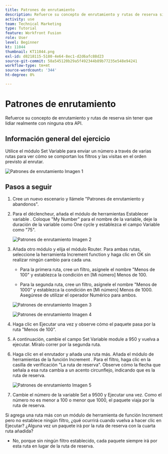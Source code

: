 ```yaml
---
title: Patrones de enrutamiento
description: Refuerce su concepto de enrutamiento y rutas de reserva sin tener que lidiar realmente con ninguna otra API.
activity: use
team: Technical Marketing
type: Tutorial
feature: Workfront Fusion
role: User
level: Beginner
kt: 11044
thumbnail: KT11044.png
exl-id: d8218115-5180-4e64-8ec1-d2d6afc88d23
source-git-commit: 58a545120b29a5f492344b89b77235e548e94241
workflow-type: tm+mt
source-wordcount: '344'
ht-degree: 0%

---
```


# Patrones de enrutamiento

Refuerce su concepto de enrutamiento y rutas de reserva sin tener que lidiar realmente con ninguna otra API.

## Información general del ejercicio

Utilice el módulo Set Variable para enviar un número a través de varias rutas para ver cómo se comportan los filtros y las visitas en el orden previsto al enrutar.

![Patrones de enrutamiento Imagen 1](../12-exercises/assets/routing-patterns-walkthrough-1.png)

## Pasos a seguir

1. Cree un nuevo escenario y llámele &quot;Patrones de enrutamiento y abandonos&quot;.
1. Para el déclencheur, añada el módulo de herramientas Establecer variable . Coloque &quot;My Number&quot; para el nombre de la variable, deje la duración de la variable como One cycle y establezca el campo Variable como &quot;75&quot;.

   ![Patrones de enrutamiento Imagen 2](../12-exercises/assets/routing-patterns-walkthrough-2.png)

1. Añada otro módulo y elija el módulo Router. Para ambas rutas, seleccione la herramienta Increment function y haga clic en OK sin realizar ningún cambio para cada una.

   + Para la primera ruta, cree un filtro, asígnele el nombre &quot;Menos de 100&quot; y establezca la condición en [Mi número] Menos de 100.

   + Para la segunda ruta, cree un filtro, asígnele el nombre &quot;Menos de 1000&quot; y establezca la condición en [Mi número] Menos de 1000. Asegúrese de utilizar el operador Numérico para ambos.

   ![Patrones de enrutamiento Imagen 3](../12-exercises/assets/routing-patterns-walkthrough-3.png)

   ![Patrones de enrutamiento Imagen 4](../12-exercises/assets/routing-patterns-walkthrough-4.png)

1. Haga clic en Ejecutar una vez y observe cómo el paquete pasa por la ruta &quot;Menos de 100&quot;.
1. A continuación, cambie el campo Set Variable module a 950 y vuelva a ejecutar. Míralo correr por la segunda ruta.
1. Haga clic en el enrutador y añada una ruta más. Añada el módulo de herramientas de la función Increment . Para el filtro, haga clic en la casilla de verificación &quot;La ruta de reserva&quot;. Observe cómo la flecha que señala a esa ruta cambia a un acento circunflejo, indicando que es la ruta de reserva.

   ![Patrones de enrutamiento Imagen 5](../12-exercises/assets/routing-patterns-walkthrough-5.png)

1. Cambie el número de la variable Set a 9500 y Ejecutar una vez. Como el número no es menor a 100 o menor que 1000, el paquete viaja por la ruta de reserva.

Si agrega una ruta más con un módulo de herramienta de función Increment pero no establece ningún filtro, ¿qué ocurrirá cuando vuelva a hacer clic en Ejecutar? ¿Alguna vez un paquete irá por la ruta de reserva con la cuarta ruta añadida?

+ No, porque sin ningún filtro establecido, cada paquete siempre irá por esta ruta en lugar de la ruta de reserva.
